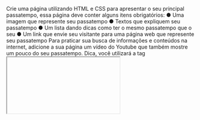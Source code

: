 Crie uma página utilizando HTML e CSS para apresentar o seu principal passatempo, essa
página deve conter alguns itens obrigatórios:
● Uma imagem que represente seu passatempo
● Textos que expliquem seu passatempo
● Um lista dando dicas como ter o mesmo passatempo que o seu
● Um link que envie seu visitante para uma página web que represente seu
passatempo
Para praticar sua busca de informações e conteúdos na internet, adicione a sua página um
vídeo do Youtube que também mostre um pouco do seu passatempo. Dica, você utilizará a
tag <iframe> para realizar essa incorporação de vídeo na sua página HTML.
Estilize a sua página da melhor forma possível utilizando CSS, lembrando sempre que essa
é apenas uma primeira versão e nem sempre as primeiras versões vão ficar 100% da forma
que desejamos.
Esse projeto não é para entregar, mas coloque todo seu empenho nele para praticar o
máximo de HTML e CSS possível